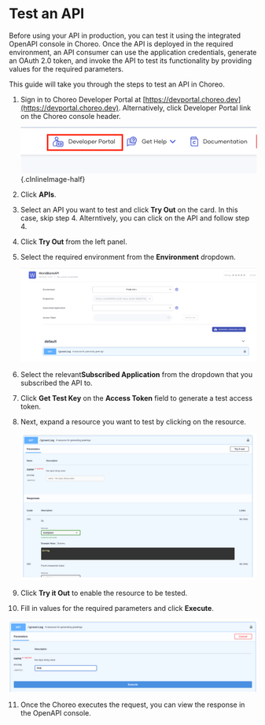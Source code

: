 # Test an API
 
Before using your API in production, you can test it using the integrated OpenAPI console in Choreo. Once the API is deployed in the required environment, an API consumer can use the application credentials, generate an OAuth 2.0 token, and invoke the API to test its functionality by providing values for the required parameters. 

This guide will take you through the steps to test an API in Choreo. 

1. Sign in to Choreo Developer Portal at [https://devportal.choreo.dev](https://devportal.choreo.dev). Alternatively, click  Developer Portal link on the Choreo console header. 

    ![Developer Portal](../assets/img/developer-portal/manage-applications/developer-portal.png){.cInlineImage-half}

2. Click **APIs**.
3. Select an API you want to test and click **Try Out** on the card. In this case, skip step 4. Alterntively, you can click on the API and follow step 4. 
4. Click **Try Out** from the left panel.
5. Select the required environment from the **Environment** dropdown.

    ![Test Panel](../assets/img/developer-portal/test-api/test-panel.png)

6. Select the relevant**Subscribed Application** from the dropdown that you subscribed the API to. 
7. Click **Get Test Key** on the **Access Token** field to generate a test access token. 
8. Next, expand a resource you want to test by clicking on the resource.

    ![Test Resource](../assets/img/developer-portal/test-api/test-resource.png)

9. Click **Try it Out** to enable the resource to be tested.  
10. Fill in values for the required parameters and click **Execute**.

   ![Test Resource](../assets/img/developer-portal/test-api/test-enabled-resource.png)
   
11. Once the Choreo executes the request, you can view the response in the OpenAPI console.  

